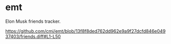 # emt
Elon Musk friends tracker.

https://github.com/cmj/emt/blob/13f8f8ded762dd962e9a9f27dcfd846e04937403/friends.diff#L1-L50

